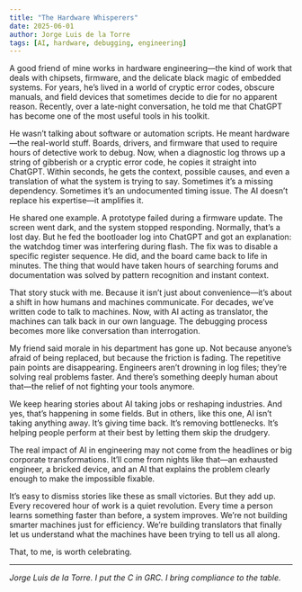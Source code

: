 ```yaml
---
title: "The Hardware Whisperers"
date: 2025-06-01
author: Jorge Luis de la Torre
tags: [AI, hardware, debugging, engineering]
---
```


A good friend of mine works in hardware engineering—the kind of work that deals with chipsets, firmware, and the delicate black magic of embedded systems. For years, he’s lived in a world of cryptic error codes, obscure manuals, and field devices that sometimes decide to die for no apparent reason. Recently, over a late-night conversation, he told me that ChatGPT has become one of the most useful tools in his toolkit.

He wasn’t talking about software or automation scripts. He meant hardware—the real-world stuff. Boards, drivers, and firmware that used to require hours of detective work to debug. Now, when a diagnostic log throws up a string of gibberish or a cryptic error code, he copies it straight into ChatGPT. Within seconds, he gets the context, possible causes, and even a translation of what the system is trying to say. Sometimes it’s a missing dependency. Sometimes it’s an undocumented timing issue. The AI doesn’t replace his expertise—it amplifies it.

He shared one example. A prototype failed during a firmware update. The screen went dark, and the system stopped responding. Normally, that’s a lost day. But he fed the bootloader log into ChatGPT and got an explanation: the watchdog timer was interfering during flash. The fix was to disable a specific register sequence. He did, and the board came back to life in minutes. The thing that would have taken hours of searching forums and documentation was solved by pattern recognition and instant context.

That story stuck with me. Because it isn’t just about convenience—it’s about a shift in how humans and machines communicate. For decades, we’ve written code to talk to machines. Now, with AI acting as translator, the machines can talk back in our own language. The debugging process becomes more like conversation than interrogation.

My friend said morale in his department has gone up. Not because anyone’s afraid of being replaced, but because the friction is fading. The repetitive pain points are disappearing. Engineers aren’t drowning in log files; they’re solving real problems faster. And there’s something deeply human about that—the relief of not fighting your tools anymore.

We keep hearing stories about AI taking jobs or reshaping industries. And yes, that’s happening in some fields. But in others, like this one, AI isn’t taking anything away. It’s giving time back. It’s removing bottlenecks. It’s helping people perform at their best by letting them skip the drudgery.

The real impact of AI in engineering may not come from the headlines or big corporate transformations. It’ll come from nights like that—an exhausted engineer, a bricked device, and an AI that explains the problem clearly enough to make the impossible fixable.

It’s easy to dismiss stories like these as small victories. But they add up. Every recovered hour of work is a quiet revolution. Every time a person learns something faster than before, a system improves. We’re not building smarter machines just for efficiency. We’re building translators that finally let us understand what the machines have been trying to tell us all along.

That, to me, is worth celebrating.

---

*Jorge Luis de la Torre. I put the C in GRC. I bring compliance to the table.*